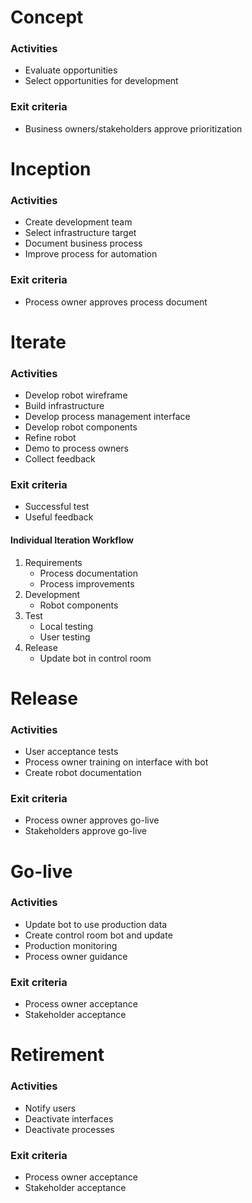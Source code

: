 # Concept

### Activities
* Evaluate opportunities
* Select opportunities for development

### Exit criteria
* Business owners/stakeholders approve prioritization

# Inception

### Activities
* Create development team
* Select infrastructure target
* Document business process
* Improve process for automation

### Exit criteria
* Process owner approves process document

# Iterate

### Activities
* Develop robot wireframe
* Build infrastructure
* Develop process management interface
* Develop robot components
* Refine robot
* Demo to process owners
* Collect feedback

### Exit criteria
* Successful test
* Useful feedback

#### Individual Iteration Workflow
1. Requirements
   * Process documentation
   * Process improvements
1. Development
   * Robot components
1. Test
   * Local testing
   * User testing
1. Release
   * Update bot in control room

# Release

### Activities
* User acceptance tests
* Process owner training on interface with bot
* Create robot documentation

### Exit criteria
* Process owner approves go-live
* Stakeholders approve go-live

# Go-live

### Activities
* Update bot to use production data
* Create control room bot and update
* Production monitoring
* Process owner guidance

### Exit criteria
* Process owner acceptance
* Stakeholder acceptance

# Retirement

### Activities
* Notify users
* Deactivate interfaces
* Deactivate processes

### Exit criteria
* Process owner acceptance
* Stakeholder acceptance


